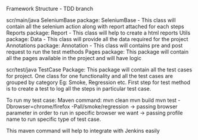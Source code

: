 Framework Structure - TDD branch

scr/main/java
    SeleniumBase package: SeleniumBase - This class will contain all the selenium action along with report attached for each steps
    Reports package:  Report - This class will help to create a html reports
    Utils package:  Data - This class will provide all the data required for the project
    Annotations package:  Annotation - This class will contains pre and post request to run the test methods
    Pages package:  This package will contain all the pages available in the project and will have logic 
    
  
scr/test/java
    TestCase Package: This package will contain all the test cases for project.
                      One class for one functionality and all the test cases are grouped by category Eg: Smoke, Regression etc. 
                      First step for test method is to create a test to log all the steps in particular test case.
                      
                      
To run my test case:
    Maven command: mvn clean
                   mvn build
                   mvn test -Dbrowser=chrome/firefox -Pall/smoke/regression  -> passing browser parameter in order to run in specific browser we want
                                                                             -> passing profile name to run specific type of test case.
                                                                             
This maven command will help to integrate with Jenkins easily 

